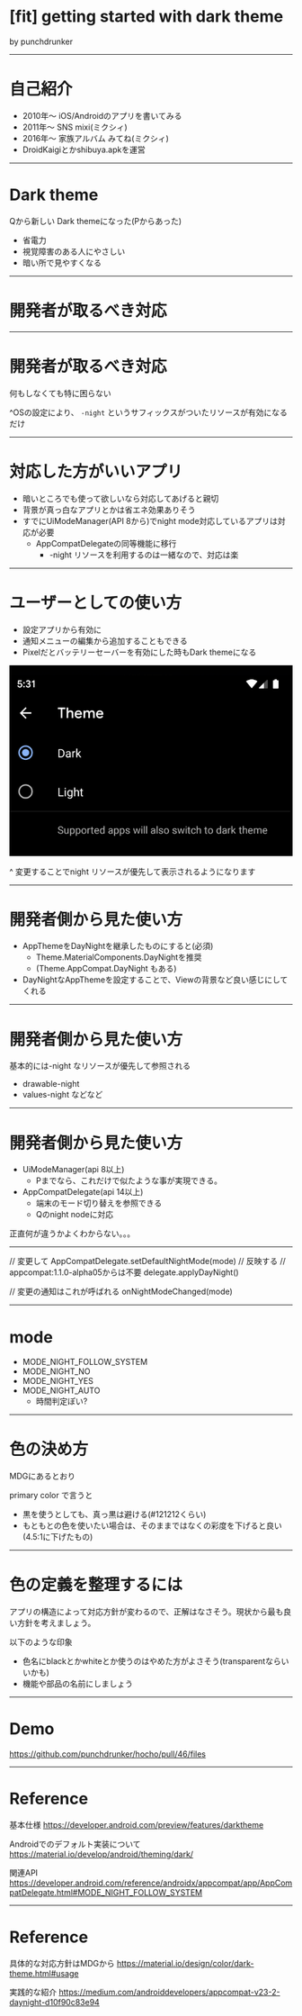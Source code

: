 # [fit] getting started with dark theme

by punchdrunker

---

# 自己紹介

- 2010年〜 iOS/Androidのアプリを書いてみる
- 2011年〜 SNS mixi(ミクシィ)
- 2016年〜 家族アルバム みてね(ミクシィ)
- DroidKaigiとかshibuya.apkを運営

---

# Dark theme

Qから新しい Dark themeになった(Pからあった)

- 省電力
- 視覚障害のある人にやさしい
- 暗い所で見やすくなる

---

# 開発者が取るべき対応

---

# 開発者が取るべき対応

何もしなくても特に困らない

^OSの設定により、 `-night` というサフィックスがついたリソースが有効になるだけ

---

# 対応した方がいいアプリ

- 暗いところでも使って欲しいなら対応してあげると親切
- 背景が真っ白なアプリとかは省エネ効果ありそう
- すでにUiModeManager(API 8から)でnight mode対応しているアプリは対応が必要
  - AppCompatDelegateの同等機能に移行
    - -night リソースを利用するのは一緒なので、対応は楽

---

# ユーザーとしての使い方

- 設定アプリから有効に
- 通知メニューの編集から追加することもできる
- Pixelだとバッテリーセーバーを有効にした時もDark themeになる

![fit right](theme-setting.png)

^ 変更することでnight リソースが優先して表示されるようになります

---

# 開発者側から見た使い方

- AppThemeをDayNightを継承したものにすると(必須)
  - Theme.MaterialComponents.DayNightを推奨
  - (Theme.AppCompat.DayNight もある)
- DayNightなAppThemeを設定することで、Viewの背景など良い感じにしてくれる

---

# 開発者側から見た使い方

基本的には-night なリソースが優先して参照される

- drawable-night
- values-night などなど

---

# 開発者側から見た使い方

- UiModeManager(api 8以上)
  - Pまでなら、これだけで似たような事が実現できる。
- AppCompatDelegate(api 14以上)
  - 端末のモード切り替えを参照できる
  - Qのnight nodeに対応

正直何が違うかよくわからない。。。

---

// 変更して
AppCompatDelegate.setDefaultNightMode(mode)
// 反映する
// appcompat:1.1.0-alpha05からは不要
delegate.applyDayNight()

// 変更の通知はこれが呼ばれる
onNightModeChanged(mode)

---

# mode

- MODE_NIGHT_FOLLOW_SYSTEM
- MODE_NIGHT_NO
- MODE_NIGHT_YES
- MODE_NIGHT_AUTO
  - 時間判定ぽい?

---

# 色の決め方

MDGにあるとおり

primary color で言うと
- 黒を使うとしても、真っ黒は避ける(#121212くらい)
- もともとの色を使いたい場合は、そのままではなくの彩度を下げると良い(4.5:1に下げたもの)

---

# 色の定義を整理するには

アプリの構造によって対応方針が変わるので、正解はなさそう。現状から最も良い方針を考えましょう。

以下のような印象

- 色名にblackとかwhiteとか使うのはやめた方がよさそう(transparentならいいかも)
- 機能や部品の名前にしましょう

---

# Demo 

https://github.com/punchdrunker/hocho/pull/46/files

---
# Reference

基本仕様
https://developer.android.com/preview/features/darktheme

Androidでのデフォルト実装について
https://material.io/develop/android/theming/dark/

関連API
https://developer.android.com/reference/androidx/appcompat/app/AppCompatDelegate.html#MODE_NIGHT_FOLLOW_SYSTEM

---
# Reference

具体的な対応方針はMDGから
https://material.io/design/color/dark-theme.html#usage

実践的な紹介
https://medium.com/androiddevelopers/appcompat-v23-2-daynight-d10f90c83e94
